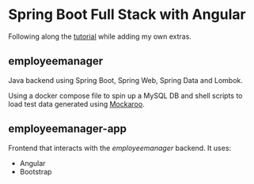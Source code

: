 # Spring Boot Full Stack with Angular

Following along the [tutorial](https://www.youtube.com/watch?v=Gx4iBLKLVHk) while adding my own extras.

## employeemanager

Java backend using Spring Boot, Spring Web, Spring Data and Lombok.

Using a docker compose file to spin up a MySQL DB and shell scripts to load test data generated using [Mockaroo](https://www.mockaroo.com/).

## employeemanager-app

Frontend that interacts with the *employeemanager* backend. It uses:
* Angular
* Bootstrap
